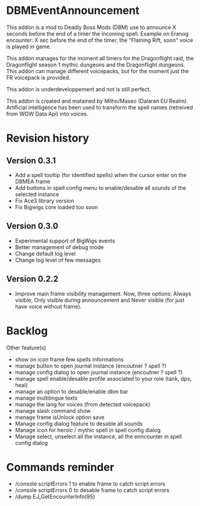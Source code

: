 # DBMEventAnnouncement
This addon is a mod to Deadly Boss Mods (DBM) use to announce X seconds before the end of a timer the incoming spell. Example on Eranog encounter: X sec before the end of the timer, the "Flaming Rift, soon" voice is played in game.

This addon manages for the moment all timers for the Dragonflight raid, the Dragonflight season 1 mythic dungeons and the Dragonflight dungeons. This addon can manage different voicepacks, but for the moment just the FR voicepack is provided.

This addon is underdeveloppement and not is still perfect.

This addon is created and matained by Milho/Maseo (Dalaran EU Realm). Artificial intelligence has been used to transform the spell names (retreived from WOW Data Api) into voices.

# Revision history

## Version 0.3.1
- Add a spell tooltip (for identified spells) when the cursor enter on the DBMEA frame
- Add buttons in spell config menu to enable/desable all sounds of the selected instance
- Fix Ace3 library version
- Fix Bigwigs core loaded too soon

## Version 0.3.0
- Experimental support of BigWigs events
- Better management of debug mode
- Change default log level
- Change log level of few messages

## Version 0.2.2
- Improve main frame visibility management. Now, three options: Always visible, Only visible during announcement and Never visible (for just have voice without frame).



# Backlog
Other feature(s)
- show on icon frame few spells informations
- manage button to open journal instance (encoutner ? spell ?)
- manage config dialog to open journal instance (encoutner ? spell ?)
- manage spell enable/desable profile associated to your role (tank, dps, heal)
- manage an option to desable/enable dbm bar
- manage multilingue texts
- manage the lang for voices (from detected voicepack)
- manage slash command show
- manage frame isUnlock option save
- Manage config dialog feature to desable all sounds
- Manage icon for heroic / mythic spell in spell config dialog
- Manage select, unselect all the instance, all the enncounter in spell config dialog

# Commands reminder
- /console scriptErrors 1 to enable frame to catch script errors
- /console scriptErrors 0 to desable frame to catch script errors
- /dump EJ_GetEncounterInfo(95)
